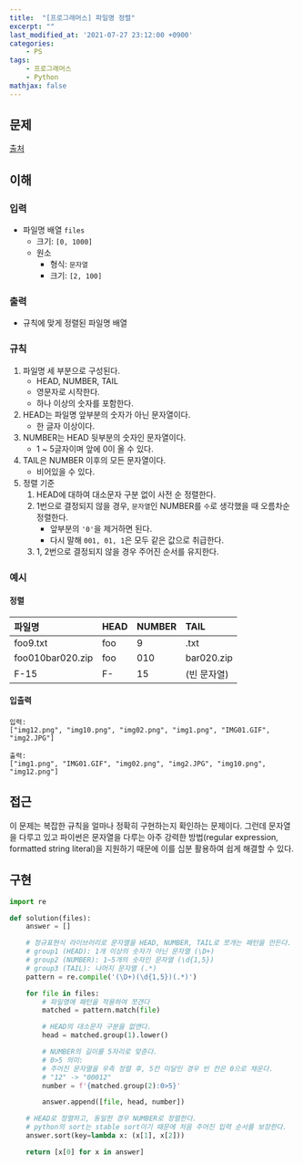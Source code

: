 ```yaml
---
title:  "[프로그래머스] 파일명 정렬"
excerpt: ""
last_modified_at: '2021-07-27 23:12:00 +0900'
categories:
    - PS
tags:
    - 프로그래머스
    - Python
mathjax: false
---
```


## 문제

[출처](https://programmers.co.kr/learn/courses/30/lessons/17686)

## 이해

### 입력 

* 파일명 배열 ```files```
    * 크기: ```[0, 1000]```
    * 원소
        * 형식: ```문자열```
        * 크기: ```[2, 100]```
            
### 출력 

* 규칙에 맞게 정렬된 파일명 배열

### 규칙

1. 파일명 세 부분으로 구성된다.
    * HEAD, NUMBER, TAIL
    * 영문자로 시작한다.
    * 하나 이상의 숫자를 포함한다.
2. HEAD는 파일명 앞부분의 숫자가 아닌 문자열이다.
    * 한 글자 이상이다.
3. NUMBER는 HEAD 뒷부분의 숫자인 문자열이다.
    * 1 ~ 5글자이며 앞에 0이 올 수 있다.
4. TAIL은 NUMBER 이후의 모든 문자열이다.
    * 비어있을 수 있다.
5. 정렬 기준
    1. HEAD에 대하여 대소문자 구분 없이 사전 순 정렬한다.
    2. 1번으로 결정되지 않을 경우, ```문자열```인 NUMBER를 ```수```로 생각했을 때 오름차순 정렬한다.
        * 앞부분의 ```'0'```을 제거하면 된다.
        * 다시 말해 ```001, 01, 1```은 모두 같은 값으로 취급한다.
    3. 1, 2번으로 결정되지 않을 경우 주어진 순서를 유지한다.

### 예시

#### 정렬

파일명|HEAD|NUMBER|TAIL
:---|:---|:---|:---
foo9.txt|foo|9|.txt
foo010bar020.zip|foo|010|bar020.zip
F-15|F-|15|(빈 문자열)

#### 입출력

```
입력: 
["img12.png", "img10.png", "img02.png", "img1.png", "IMG01.GIF", "img2.JPG"]

출력: 
["img1.png", "IMG01.GIF", "img02.png", "img2.JPG", "img10.png", "img12.png"]
```

## 접근

이 문제는 복잡한 규칙을 얼마나 정확히 구현하는지 확인하는 문제이다. 그런데 문자열을 다루고 있고 파이썬은 문자열을 다루는 아주 강력한 방법(regular expression, formatted string literal)을 지원하기 때문에 이를 십분 활용하여 쉽게 해결할 수 있다.

## 구현

```python
import re

def solution(files):
    answer = []

    # 정규표현식 라이브러리로 문자열을 HEAD, NUMBER, TAIL로 쪼개는 패턴을 만든다.
    # group1 (HEAD): 1개 이상의 숫자가 아닌 문자열 (\D+)
    # group2 (NUMBER): 1~5개의 숫자인 문자열 (\d{1,5})
    # group3 (TAIL): 나머지 문자열 (.*)
    pattern = re.compile('(\D+)(\d{1,5})(.*)')

    for file in files:
        # 파일명에 패턴을 적용하여 쪼갠다
        matched = pattern.match(file)

        # HEAD의 대소문자 구분을 없앤다.
        head = matched.group(1).lower()

        # NUMBER의 길이를 5자리로 맞춘다.
        # 0>5 의미: 
        # 주어진 문자열을 우측 정렬 후, 5칸 미달인 경우 빈 칸은 0으로 채운다.
        # "12" -> "00012"
        number = f'{matched.group(2):0>5}'

        answer.append([file, head, number])

    # HEAD로 정렬하고, 동일한 경우 NUMBER로 정렬한다.
    # python의 sort는 stable sort이기 때문에 처음 주어진 입력 순서를 보장한다.
    answer.sort(key=lambda x: (x[1], x[2]))

    return [x[0] for x in answer]
```